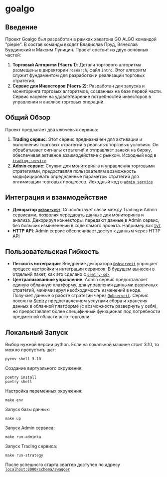 # goalgo

## Введение
Проект Goalgo был разработан в рамках хакатона GO ALGO командой "piepie". В состав команды входят Владислав Пруд, Вячеслав Бурдинский и Максим Луницин. Проект состоит из двух основных частей:

1. **Торговый Алгоритм (Часть 1)**: Детали торгового алгоритма размещены в директории `research`, файл `intro`. Этот алгоритм служит фундаментом для разработки и реализации торговых стратегий.
2. **Сервис для Инвесторов (Часть 2)**: Разработан для запуска и мониторинга торговых алгоритмов, созданных на базе первой части. Сервис нацелен на удовлетворение потребностей инвесторов в управлении и анализе торговых операций.

## Общий Обзор
Проект предлагает два ключевых сервиса:

1. **Trading сервис**: Этот сервис предназначен для активации и выполнения торговых стратегий в реальных торговых условиях. Он обрабатывает сигналы стратегий и отправляет заявки на биржу, обеспечивая активное взаимодействие с рынком. Исходный код в [`trading_service`](https://github.com/cut4cut/goalgo/tree/main/trading_service)
2. **Admin сервис**: Служит для мониторинга и управления торговыми стратегиями, предоставляя пользователям возможность модифицировать определенные параметры стратегий для оптимизации торговых процессов. Исходный код в [`admin_service`](https://github.com/cut4cut/goalgo/tree/main/admin_service)

## Интеграция и взаимодействие
- **Декоратор [`@observeit`](https://github.com/cut4cut/goalgo/blob/main/trading_service/pkg/observer.py#L39)**: Способствует связи между Trading и Admin сервисами, позволяя передавать данные для мониторинга и анализа. Декорируя коннекторы, передают данные в Admin сервис, без больших изминенений в коде самого проекта. Например,как [тут](https://github.com/cut4cut/goalgo/blob/main/trading_service/connector/brocker.py#L65)
- **HTTP API**: Admin сервис обеспечивает доступ к данным через HTTP API

## Пользовательская Гибкость
- **Легкость интеграции**: Внедрение декоратора [`@observeit`](https://github.com/cut4cut/goalgo/blob/main/trading_service/pkg/observer.py#L39) упрощает процесс настройки и интеграции сервисов. В будущем вынесен в отдельнй пакет, как это сделано с [`sentry-sdk`](https://pypi.org/project/sentry-sdk/)
- **Централизованное управление**: Admin сервис предоставляет единую облачную платформу, для управления данными различных стратегий, минимизируя необходимость изменений в коде. Получает данные о работе стратегии через [`@observeit`](https://github.com/cut4cut/goalgo/blob/main/trading_service/pkg/observer.py#L39). Сервис похож на [Sentry](https://sentry.io/welcome/) предоставлением услугами сбора и хранения данных в облачной платформе (с возможность развернуть у себя), но предоставляет более специфичный функционал под потребности предметной области алго-торговли

## Локальный Запуск

Выбор нужной версии python. Если на локальной машине стоит 3.10, то можно пропустить шаг:
```shell
pyenv shell 3.10
```

Создание виртуального окружения:
```shell
poetry install
poetry shell
```

Настройка переменных окружения:
```shell
make env
```

Запуск базы данных:
```shell
make up
```

Запуск Admin сервиса:
```shell
make run-adminka
```

Запуск Trading сервиса:
```shell
make run-strategy
```

После успешного старта сваггер доступен по адресу [`localhost:8000/schema/swagger`](http://localhost:8000/schema/swagger)